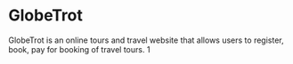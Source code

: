# GlobeTrot

GlobeTrot is an online tours and travel website that allows users to register, book, pay for booking of travel tours.
1
